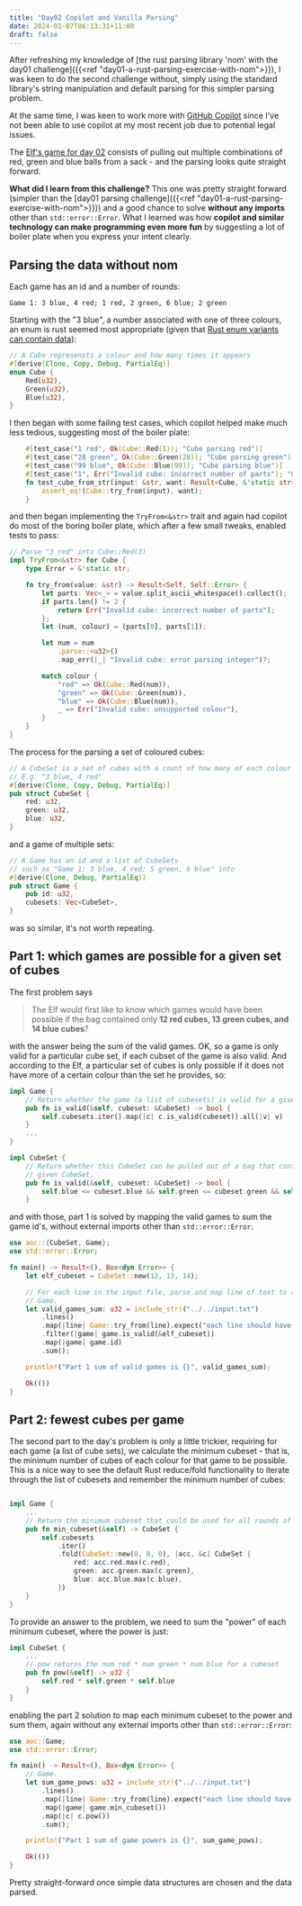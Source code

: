 ```yaml
---
title: "Day02 Copilot and Vanilla Parsing"
date: 2024-01-07T06:13:31+11:00
draft: false
---
```


After refreshing my knowledge of [the rust parsing library 'nom' with the day01 challenge]({{<ref "day01-a-rust-parsing-exercise-with-nom">}}), I was keen to do the second challenge without, simply using the standard library's string manipulation and default parsing for this simpler parsing problem.

At the same time, I was keen to work more with [GitHub Copilot](https://github.com/features/copilot) since I've not been able to use copilot at my most recent job due to potential legal issues.

The [Elf's game for day 02](https://adventofcode.com/2023/day/2) consists of pulling out multiple combinations of red, green and blue balls from a sack - and the parsing looks quite straight forward.

**What did I learn from this challenge?** This one was pretty straight forward (simpler than the [day01 parsing challenge]({{<ref "day01-a-rust-parsing-exercise-with-nom">}})) and a good chance to solve **without any imports** other than `std::error::Error`. What I learned was how **copilot and similar technology can make programming even more fun** by suggesting a lot of boiler plate when you express your intent clearly.

## Parsing the data without nom

Each game has an id and a number of rounds:

```
Game 1: 3 blue, 4 red; 1 red, 2 green, 6 blue; 2 green
```

Starting with the "3 blue", a number associated with one of three colours, an enum is rust seemed most appropriate (given that [Rust enum variants can contain data](https://doc.rust-lang.org/book/ch06-01-defining-an-enum.html)):

```rust
// A Cube represensts a colour and how many times it appears
#[derive(Clone, Copy, Debug, PartialEq)]
enum Cube {
    Red(u32),
    Green(u32),
    Blue(u32),
}
```

I then began with some failing test cases, which copilot helped make much less tedious, suggesting most of the boiler plate:

```rust
    #[test_case("1 red", Ok(Cube::Red(1)); "Cube parsing red")]
    #[test_case("28 green", Ok(Cube::Green(28)); "Cube parsing green")]
    #[test_case("99 blue", Ok(Cube::Blue(99)); "Cube parsing blue")]
    #[test_case("1", Err("Invalid cube: incorrect number of parts"); "Cube parsing invalid")]
    fn test_cube_from_str(input: &str, want: Result<Cube, &'static str>) {
        assert_eq!(Cube::try_from(input), want);
    }
```

and then began implementing the `TryFrom<&str>` trait and again had copilot do most of the boring boiler plate, which after a few small tweaks, enabled tests to pass:

```rust
// Parse "3 red" into Cube::Red(3)
impl TryFrom<&str> for Cube {
    type Error = &'static str;

    fn try_from(value: &str) -> Result<Self, Self::Error> {
        let parts: Vec<_> = value.split_ascii_whitespace().collect();
        if parts.len() != 2 {
            return Err("Invalid cube: incorrect number of parts");
        };
        let (num, colour) = (parts[0], parts[1]);

        let num = num
            .parse::<u32>()
            .map_err(|_| "Invalid cube: error parsing integer")?;

        match colour {
            "red" => Ok(Cube::Red(num)),
            "green" => Ok(Cube::Green(num)),
            "blue" => Ok(Cube::Blue(num)),
            _ => Err("Invalid cube: unsupported colour"),
        }
    }
}

```

The process for the parsing a set of coloured cubes:

```rust
// A CubeSet is a set of cubes with a count of how many of each colour
// E.g. "3 blue, 4 red"
#[derive(Clone, Copy, Debug, PartialEq)]
pub struct CubeSet {
    red: u32,
    green: u32,
    blue: u32,
}
```

and a game of multiple sets:

```rust
// A Game has an id and a list of CubeSets
// such as "Game 1: 3 blue, 4 red; 5 green, 6 blue" into
#[derive(Clone, Debug, PartialEq)]
pub struct Game {
    pub id: u32,
    cubesets: Vec<CubeSet>,
}
```

was so similar, it's not worth repeating.

## Part 1: which games are possible for a given set of cubes

The first problem says

> The Elf would first like to know which games would have been possible if the bag contained only **12 red cubes, 13 green cubes, and 14 blue cubes**?

with the answer being the sum of the valid games. OK, so a game is only valid for a particular cube set, if each cubset of the game is also valid. And according to the Elf, a particular set of cubes is only possible if it does not have more of a certain colour than the set he provides, so:

```rust
impl Game {
    // Return whether the game (a list of cubesets) is valid for a given Cubeset.
    pub fn is_valid(&self, cubeset: &CubeSet) -> bool {
        self.cubesets.iter().map(|c| c.is_valid(cubeset)).all(|v| v)
    }
    ...
}

impl CubeSet {
    // Return whether this CubeSet can be pulled out of a bag that contains the
    // given CubeSet.
    pub fn is_valid(&self, cubeset: &CubeSet) -> bool {
        self.blue <= cubeset.blue && self.green <= cubeset.green && self.red <= cubeset.red
    }
```

and with those, part 1 is solved by mapping the valid games to sum the game id's, without external imports other than `std::error::Error`:

```rust
use aoc::{CubeSet, Game};
use std::error::Error;

fn main() -> Result<(), Box<dyn Error>> {
    let elf_cubeset = CubeSet::new(12, 13, 14);

    // For each line in the input file, parse and map line of text to a parsed
    // Game.
    let valid_games_sum: u32 = include_str!("../../input.txt")
        .lines()
        .map(|line| Game::try_from(line).expect("each line should have a valid game"))
        .filter(|game| game.is_valid(&elf_cubeset))
        .map(|game| game.id)
        .sum();

    println!("Part 1 sum of valid games is {}", valid_games_sum);

    Ok(())
}

```

## Part 2: fewest cubes per game

The second part to the day's problem is only a little trickier, requiring for each game (a list of cube sets), we calculate the minimum cubeset - that is, the minimum number of cubes of each colour for that game to be possible. This is a nice way to see the default Rust reduce/fold functionality to iterate through the list of cubesets and remember the minimum number of cubes:

```rust

impl Game {
    ...
    // Return the minimum cubeset that could be used for all rounds of a game.
    pub fn min_cubeset(&self) -> CubeSet {
        self.cubesets
            .iter()
            .fold(CubeSet::new(0, 0, 0), |acc, &c| CubeSet {
                red: acc.red.max(c.red),
                green: acc.green.max(c.green),
                blue: acc.blue.max(c.blue),
            })
    }
}
```

To provide an answer to the problem, we need to sum the "power" of each minimum cubeset, where the power is just:

```rust
impl CubeSet {
    ...
    // pow returns the num red * num green * num blue for a cubeset
    pub fn pow(&self) -> u32 {
        self.red * self.green * self.blue
    }
}
```

enabling the part 2 solution to map each minimum cubeset to the power and sum them, again without any external imports other than `std::error::Error`:

```rust
use aoc::Game;
use std::error::Error;

fn main() -> Result<(), Box<dyn Error>> {
    // Game.
    let sum_game_pows: u32 = include_str!("../../input.txt")
        .lines()
        .map(|line| Game::try_from(line).expect("each line should have a valid game"))
        .map(|game| game.min_cubeset())
        .map(|c| c.pow())
        .sum();

    println!("Part 1 sum of game powers is {}", sum_game_pows);

    Ok(())
}

```

Pretty straight-forward once simple data structures are chosen and the data parsed.

